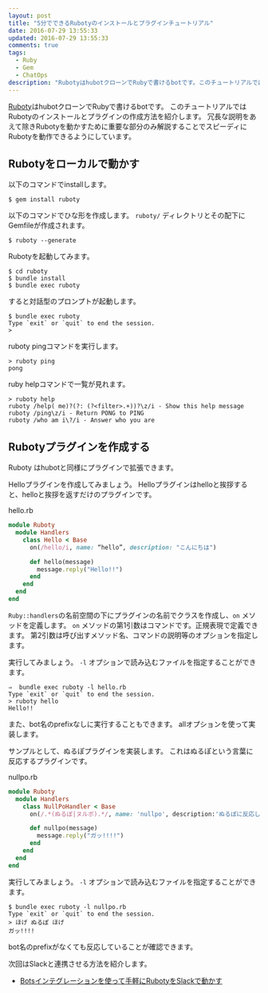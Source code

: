 ```yaml
---
layout: post
title: "5分でできるRubotyのインストールとプラグインチュートリアル"
date: 2016-07-29 13:55:33
updated: 2016-07-29 13:55:33
comments: true
tags: 
  - Ruby
  - Gem 
  - ChatOps
description: "RubotyはhubotクローンでRubyで書けるbotです。このチュートリアルではRubotyのインストールとプラグインの作成方法を紹介します。冗長な説明をあえて除きRubotyを動かすために重要な部分のみ解説することでスピーディにRubotyを動作できるようにしています。"
---
```


[Ruboty](https://github.com/r7kamura/ruboty/)はhubotクローンでRubyで書けるbotです。
このチュートリアルではRubotyのインストールとプラグインの作成方法を紹介します。
冗長な説明をあえて除きRubotyを動かすために重要な部分のみ解説することでスピーディにRubotyを動作できるようにしています。

## Rubotyをローカルで動かす

以下のコマンドでinstallします。

```
$ gem install ruboty
```

以下のコマンドでひな形を作成します。
`ruboty/` ディレクトリとその配下にGemfileが作成されます。

```
$ ruboty --generate
```

Rubotyを起動してみます。

```
$ cd ruboty
$ bundle install
$ bundle exec ruboty
```

すると対話型のプロンプトが起動します。

```
$ bundle exec ruboty
Type `exit` or `quit` to end the session.
>
```

ruboty pingコマンドを実行します。

```
> ruboty ping
pong
```

ruby helpコマンドで一覧が見れます。

```
> ruboty help
ruboty /help( me)?(?: (?<filter>.+))?\z/i - Show this help message
ruboty /ping\z/i - Return PONG to PING
ruboty /who am i\?/i - Answer who you are
```

## Rubotyプラグインを作成する

Ruboty はhubotと同様にプラグインで拡張できます。

Helloプラグインを作成してみましょう。
Helloプラグインはhelloと挨拶すると、helloと挨拶を返すだけのプラグインです。

hello.rb

```ruby
module Ruboty
  module Handlers
    class Hello < Base
      on(/hello/i, name: “hello”, description: "こんにちは")

      def hello(message)
        message.reply("Hello!!")
      end
    end
  end
end
```

`Ruby::handlers`の名前空間の下にプラグインの名前でクラスを作成し、`on` メソッドを定義します。
`on` メソッドの第1引数はコマンドです。正規表現で定義できます。
第2引数は呼び出すメソッド名、コマンドの説明等のオプションを指定します。

実行してみましょう。
`-l` オプションで読み込むファイルを指定することができます。

```
⇒  bundle exec ruboty -l hello.rb
Type `exit` or `quit` to end the session.
> ruboty hello
Hello!!
```

また、bot名のprefixなしに実行することもできます。
allオプションを使って実装します。

サンプルとして、ぬるぽプラグインを実装します。
これはぬるぽという言葉に反応するプラグインです。

nullpo.rb

```ruby
module Ruboty
  module Handlers
    class NullPoHandler < Base
      on(/.*(ぬるぽ|ヌルポ).*/, name: 'nullpo', description:'ぬるぽに反応します', all: true)

      def nullpo(message)
        message.reply("ガッ!!!!")
      end
    end
  end
end
```

実行してみましょう。
`-l` オプションで読み込むファイルを指定することができます。

```
$ bundle exec ruboty -l nullpo.rb
Type `exit` or `quit` to end the session.
> ほげ ぬるぽ ほげ
ガッ!!!!
```

bot名のprefixがなくても反応していることが確認できます。

次回はSlackと連携させる方法を紹介します。

* [Botsインテグレーションを使って手軽にRubotyをSlackで動かす](/blog/2016/08/02/ruboty-and-slack/)
